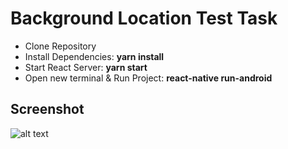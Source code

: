 # Background Location Test Task

- Clone Repository
- Install Dependencies: **yarn install**
- Start React Server: **yarn start**
- Open new terminal & Run Project: **react-native run-android**

## Screenshot
![alt text](https://i.imgur.com/bZCq6ve.png)
